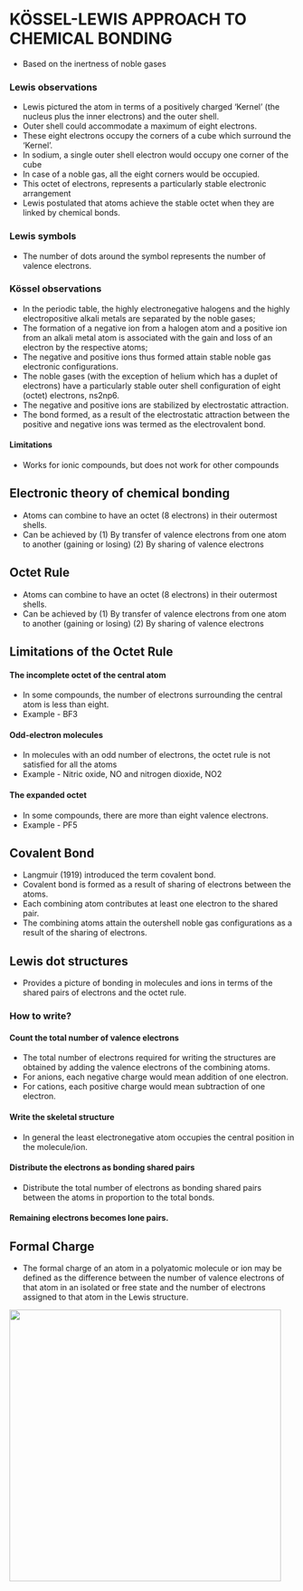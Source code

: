 # KÖSSEL-LEWIS APPROACH TO CHEMICAL BONDING
* Based on the inertness of noble gases

### Lewis observations
* Lewis pictured the atom in terms of a positively charged ‘Kernel’ (the nucleus plus the inner electrons) and the outer shell.
* Outer shell could  accommodate a maximum of eight electrons. 
* These eight electrons occupy the corners of a cube which surround the ‘Kernel’. 
* In sodium, a single outer shell electron would occupy one corner of the cube
* In case of a noble gas, all the eight corners would be occupied. 
* This octet of electrons, represents a particularly stable electronic arrangement 
* Lewis postulated that atoms achieve the stable octet when they are linked by chemical bonds.
### Lewis symbols
* The number of dots around the symbol represents the number of valence electrons. 
### Kössel observations
* In the periodic table, the highly electronegative halogens and the highly electropositive alkali metals are separated by the noble gases;
* The formation of a negative ion from a halogen atom and a positive ion from an alkali metal atom is associated with the gain and loss of an electron by the respective atoms;
* The negative and positive ions thus formed attain stable noble gas electronic configurations. 
* The noble gases (with the exception of helium which has a duplet of electrons) have a particularly stable outer shell configuration of eight (octet) electrons, ns2np6.
* The negative and positive ions are stabilized by electrostatic attraction.
* The bond formed, as a result of the electrostatic attraction between the positive and negative ions was termed as the electrovalent bond. 
#### Limitations
* Works for ionic compounds, but does not work for other compounds

## Electronic theory of chemical bonding
* Atoms can combine to have an octet (8 electrons) in their outermost shells. 
* Can be achieved by (1) By transfer of valence electrons from one atom to another (gaining or losing) (2) By sharing of valence electrons
## Octet Rule
* Atoms can combine to have an octet (8 electrons) in their outermost shells. 
* Can be achieved by (1) By transfer of valence electrons from one atom to another (gaining or losing) (2) By sharing of valence electrons
## Limitations of the Octet Rule
#### The incomplete octet of the central atom 
* In some compounds, the number of electrons surrounding the central atom is less than eight.
* Example - BF3
#### Odd-electron molecules 
* In molecules with an odd number of electrons, the octet rule is not satisfied for all the atoms
* Example - Nitric oxide, NO and nitrogen dioxide, NO2
#### The expanded octet 
* In some compounds, there are more than eight valence electrons.
* Example - PF5

## Covalent Bond
* Langmuir (1919) introduced the term covalent bond.
* Covalent bond is formed as a result of sharing of electrons between the atoms.
* Each combining atom contributes at least one electron to the shared pair.
* The combining atoms attain the outershell noble gas configurations as a result of the sharing of electrons.
## Lewis dot structures
* Provides a picture of bonding in molecules and ions in terms of the shared pairs of electrons and the octet rule.
### How to write?
#### Count the total number of valence electrons
* The total number of electrons required for writing the structures are obtained by adding the valence electrons of the combining atoms. 
* For anions, each negative charge would mean addition of one electron. 
* For cations, each positive charge would mean subtraction of one electron.
#### Write the skeletal structure
* In general the least electronegative atom occupies the central position in the molecule/ion. 
#### Distribute the electrons as bonding shared pairs
* Distribute the total number of electrons as bonding shared pairs between the atoms in proportion to the total bonds.
#### Remaining electrons becomes lone pairs.

## Formal Charge
* The formal charge of an atom in a polyatomic molecule or ion may be defined as the difference between the number of valence electrons of that atom in an isolated or free
state and the number of electrons assigned to that atom in the Lewis structure.

<img width=480 src="https://user-images.githubusercontent.com/20998959/153712163-84603588-f90b-488c-ab01-5674700fb3b7.png">
